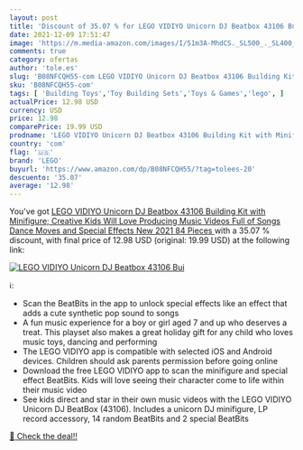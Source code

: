 ```yaml
---
layout: post
title: 'Discount of 35.07 % for LEGO VIDIYO Unicorn DJ Beatbox 43106 Bui'
date: 2021-12-09 17:51:47
image: 'https://m.media-amazon.com/images/I/51m3A-MhdCS._SL500_._SL400_.jpg'
comments: true
category: ofertas
author: 'tole.es'
slug: 'B08NFCQH55-com LEGO VIDIYO Unicorn DJ Beatbox 43106 Building Kit with...'
sku: 'B08NFCQH55-com'
tags: [ 'Building Toys','Toy Building Sets','Toys & Games','lego', ]
actualPrice: 12.98 USD
currency: USD
price: 12.98
comparePrice: 19.99 USD
prodname: 'LEGO VIDIYO Unicorn DJ Beatbox 43106 Building Kit with Minifigure; Creative Kids Will Love Producing Music Videos Full of Songs  Dance Moves and Special Effects  New 2021  84 Pieces '
country: 'com'
flag: '🇺🇸'
brand: 'LEGO'
buyurl: 'https://www.amazon.com/dp/B08NFCQH55/?tag=tolees-20'
descuento: '35.07'
average: '12.98'
---
```


You've got [LEGO VIDIYO Unicorn DJ Beatbox 43106 Building Kit with Minifigure; Creative Kids Will Love Producing Music Videos Full of Songs  Dance Moves and Special Effects  New 2021  84 Pieces ](https://www.amazon.com/dp/B08NFCQH55/?tag=tolees-20) with a  35.07 % discount, with final price of 12.98 USD (original: 19.99 USD) at the following link:

[![LEGO VIDIYO Unicorn DJ Beatbox 43106 Bui](https://m.media-amazon.com/images/I/51m3A-MhdCS._SL500_._SL400_.jpg)](https://www.amazon.com/dp/B08NFCQH55/?tag=tolees-20)

ℹ️:

- Scan the BeatBits in the app to unlock special effects like an effect that adds a cute synthetic pop sound to songs
- A fun music experience for a boy or girl aged 7 and up who deserves a treat. This playset also makes a great holiday gift for any child who loves music toys, dancing and performing
- The LEGO VIDIYO app is compatible with selected iOS and Android devices. Children should ask parents permission before going online
- Download the free LEGO VIDIYO app to scan the minifigure and special effect BeatBits. Kids will love seeing their character come to life within their music video
- See kids direct and star in their own music videos with the LEGO VIDIYO Unicorn DJ BeatBox (43106). Includes a unicorn DJ minifigure, LP record accessory, 14 random BeatBits and 2 special BeatBits

[🛒 Check the deal!!](https://www.amazon.com/dp/B08NFCQH55/?tag=tolees-20)
